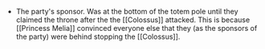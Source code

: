 - The party's sponsor. Was at the bottom of the totem pole until they claimed the throne after the the [[Colossus]] attacked. This is because [[Princess Melia]] convinced everyone else that they (as the sponsors of the party) were behind stopping the [[Colossus]].